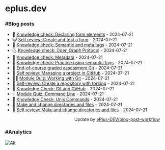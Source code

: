 # eplus.dev

### #Blog posts

<!-- BLOG-POST-LIST:START -->
 - 🧰 [Knowledge check: Declaring form elements](https://eplus.dev/knowledge-check-declaring-form-elements) - 2024-07-21
 - 😺 [Self review: Create and test a form](https://eplus.dev/self-review-create-and-test-a-form) - 2024-07-21
 - 🗽 [Knowledge check: Semantic and meta tags](https://eplus.dev/knowledge-check-semantic-and-meta-tags) - 2024-07-21
 - 🌜 [Knowledge check: Open Graph Protocol](https://eplus.dev/knowledge-check-open-graph-protocol) - 2024-07-21
 - 📝 [Knowledge check: Metadata](https://eplus.dev/knowledge-check-metadata) - 2024-07-21
 - 🚀 [Knowledge check: Practice using semantic tags](https://eplus.dev/knowledge-check-practice-using-semantic-tags) - 2024-07-21
 - 💼 [End-of-course graded assessment Git](https://eplus.dev/end-of-course-graded-assessment-git) - 2024-07-21
 - 🦣 [Self review: Managing a project in GitHub](https://eplus.dev/self-review-managing-a-project-in-github) - 2024-07-21
 - 👨‍🏫 [Module Quiz: Working with Git](https://eplus.dev/module-quiz-working-with-git) - 2024-07-21
 - 🔭 [Self-review: Create a repository with forking](https://eplus.dev/self-review-create-a-repository-with-forking) - 2024-07-21
 - 🤡 [Knowledge Check: Git and GitHub](https://eplus.dev/knowledge-check-git-and-github) - 2024-07-21
 - 💡 [Module Quiz: Command Line](https://eplus.dev/module-quiz-command-line) - 2024-07-21
 - 🦣 [Knowledge Check: Unix Commands](https://eplus.dev/knowledge-check-unix-commands) - 2024-07-21
 - 💪 [Make and change directories and files](https://eplus.dev/make-and-change-directories-and-files) - 2024-07-21
 - 🤡 [Self review: Make and change directories and files](https://eplus.dev/self-review-make-and-change-directories-and-files) - 2024-07-21<!-- BLOG-POST-LIST:END -->

<div align="right">
  Update by <a target="_blank"
    href="https://github.com/ePlus-DEV/blog-post-workflow">ePlus-DEV/blog-post-workflow</a>
</div>

### #Analytics
![Alt](https://repobeats.axiom.co/api/embed/9990f7cddfbad8d834990b10ccad05f81ac1096f.svg "Repobeats analytics image")
